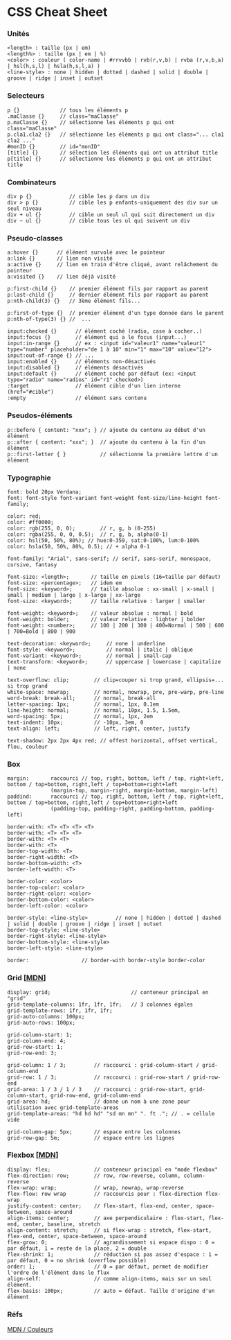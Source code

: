 # CSS Cheat Sheet

### Unités
    <length> : taille (px | em)
    <length%> : taille (px | em | %)
    <color> : couleur ( color-name | #rrvvbb | rvb(r,v,b) | rvba (r,v,b,a) | hsl(h,s,l) | hsla(h,s,l,a) )
    <line-style> : none | hidden | dotted | dashed | solid | double | groove | ridge | inset | outset

### Selecteurs
    p {}             // tous les éléments p
    .maClasse {}     // class="maClasse"
    p.maClasse {}    // sélectionne les éléments p qui ont class="maClasse"
    p.cla1.cla2 {}   // sélectionne les éléments p qui ont class="... cla1 cla2 ..."
    #monID {}        // id="monID"
    [title] {}       // sélection les éléments qui ont un attribut title
    p[title] {}      // sélectionne les éléments p qui ont un attribut title    

### Combinateurs
    div p {}            // cible les p dans un div
    div > p {}          // cible les p enfants-uniquement des div sur un seul niveau
    div + ul {}         // cible un seul ul qui suit directement un div
    div ~ ul {}         // cible tous les ul qui suivent un div
    
### Pseudo-classes
    a:hover {}      // élément survolé avec le pointeur
    a:link {}       // lien non visité
    a:active {}     // lien en train d'être cliqué, avant relâchement du pointeur
    a:visited {}    // lien déjà visité
    
    p:first-child {}    // premier élément fils par rapport au parent
    p:last-child {}     // dernier élément fils par rapport au parent
    p:nth-child(3) {}   // 3ème élément fils...
    
    p:first-of-type {}  // premier élément d'un type donnée dans le parent
    p:nth-of-type(3) {} //  ...
    
    input:checked {}      // élément coché (radio, case à cocher..)
    input:focus {}        // élément qui a le focus (input...)
    input:in-range {}     // ex : <input id="valeur1" name="valeur1" type="number" placeholder="de 1 à 10" min="1" max="10" value="12">
    input:out-of-range {} // ...
    input:enabled {}      // éléments non-désactivés
    input:disabled {}     // éléments désactivés
    input:default {}      // élément coché par défaut (ex: <input type="radio" name="radios" id="r1" checked>)
    :target               // élément cible d'un lien interne (href="#cible")
    :empty                // élément sans contenu
    
### Pseudos-éléments
    p::before { content: "xxx"; } // ajoute du contenu au début d'un élément
    p::after { content: "xxx"; }  // ajoute du contenu à la fin d'un élément
    p::first-letter { }           // sélectionne la première lettre d'un élément    
    
### Typographie
    font: bold 20px Verdana;
    font: font-style font-variant font-weight font-size/line-height font-family;
       
    color: red;
    color: #ff0000;
    color: rgb(255, 0, 0);        // r, g, b (0-255)
    color: rgba(255, 0, 0, 0.5);  // r, g, b, alpha(0-1)
    color: hsl(50, 50%, 80%); // hue:0-359, sat:0-100%, lum:0-100%
    color: hsla(50, 50%, 80%, 0.5); // + alpha 0-1
    
    font-family: "Arial", sans-serif; // serif, sans-serif, monospace, cursive, fantasy
    
    font-size: <length>;       // taille en pixels (16=taille par défaut)
    font-size: <percentage>;   // idem em
    font-size: <keyword>;      // taille absolue : xx-small | x-small | small | medium | large | x-large | xx-large
    font-size: <keyword>;      // taille relative : larger | smaller

    font-weight: <keyword>;    // valeur absolue : normal | bold
    font-weight: bolder;       // valeur relative : lighter | bolder
    font-weight: <number>;     // 100 | 200 | 300 | 400=Normal | 500 | 600 | 700=Bold | 800 | 900
    
    text-decoration: <keyword>;     // none | underline
    font-style: <keyword>;          // normal | italic | oblique
    font-variant: <keyword>;        // normal | small-cap
    text-transform: <keyword>;      // uppercase | lowercase | capitalize | none
        
    text-overflow: clip;        // clip=couper si trop grand, ellipsis=... si trop grand
    white-space: nowrap;        // normal, nowrap, pre, pre-warp, pre-line
    word-break: break-all;      // normal, break-all
    letter-spacing: 1px;        // normal, 1px, 0.1em
    line-height: normal;        // normal, 10px, 1.5, 1.5em, 
    word-spacing: 5px;          // normal, 1px, 2em
    text-indent: 10px;          // -10px, 3em, 0    
    text-align: left;           // left, right, center, justify    
        
    text-shadow: 2px 2px 4px red; // offest horizontal, offset vertical, flou, couleur

### Box
    margin:       raccourci // top, right, bottom, left / top, right+left, bottom / top+bottom, right,left / top+bottom+right+left
                  (margin-top, margin-right, margin-bottom, margin-left)
    paddind:      raccourci // top, right, bottom, left / top, right+left, bottom / top+bottom, right,left / top+bottom+right+left
                  (padding-top, padding-right, padding-bottom, padding-left)
                  
    border-with: <T> <T> <T> <T>
    border-with: <T> <T> <T>
    border-with: <T> <T>
    border-with: <T>    
    border-top-width: <T>        
    border-right-width: <T>        
    border-bottom-width: <T>        
    border-left-width: <T>
   
    border-color: <color>
    border-top-color: <color>
    border-right-color: <color>
    border-bottom-color: <color>
    border-left-color: <color>

    border-style: <line-style>         // none | hidden | dotted | dashed | solid | double | groove | ridge | inset | outset
    border-top-style: <line-style>
    border-right-style: <line-style>
    border-bottom-style: <line-style>
    border-left-style: <line-style>
   
    border:                 // border-with border-style border-color
   
   
### Grid [[MDN](https://developer.mozilla.org/fr/docs/Web/CSS/grid)]
    display: grid;                          // conteneur principal en "grid"
    grid-template-columns: 1fr, 1fr, 1fr;   // 3 colonnes égales
    grid-template-rows: 1fr, 1fr, 1fr;
    grid-auto-columns: 100px;
    grid-auto-rows: 100px;
    
    grid-column-start: 1; 
    grid-column-end: 4; 
    grid-row-start: 1; 
    grid-row-end: 3;
    
    grid-column: 1 / 3;         // raccourci : grid-column-start / grid-column-end
    grid-row: 1 / 3;            // raccourci : grid-row-start / grid-row-end    
    grid-area: 1 / 3 / 1 / 3    // raccourci : grid-row-start, grid-column-start, grid-row-end, grid-column-end
    grid-area: hd;              // donne un nom à une zone pour utilisation avec grid-template-areas
    grid-template-areas: "hd hd hd" "sd mn mn" ". ft ."; // . = cellule vide
        
    grid-column-gap: 5px;       // espace entre les colonnes
    grid-row-gap: 5m;           // espace entre les lignes
    
### Flexbox [[MDN](https://developer.mozilla.org/fr/docs/Web/CSS/flex)]
    display: flex;              // conteneur principal en "mode flexbox"
    flex-direction: row;        // row, row-reverse, column, column-reverse 
    flex-wrap: wrap;            // wrap, nowrap, wrap-reverse 
    flex-flow: row wrap         // raccourcis pour : flex-direction flex-wrap
    justify-content: center;    // flex-start, flex-end, center, space-between, space-around
    align-items: center;        // axe perpendiculaire : flex-start, flex-end, center, baseline, stretch
    align-content: stretch;     // si flex-wrap : stretch, flex-start, flex-end, center, space-between, space-around
    flex-grow: 0;               // agrandissement si espace dispo : 0 = par défaut, 1 = reste de la place, 2 = double
    flex-shrink: 1;             // réduction si pas assez d'espace : 1 = par défaut, 0 = no shrink (overflow possible)
    order: 1;                   // 0 = par défaut, permet de modifier l'ordre de l'élément dans le flux
    align-self:                 // comme align-items, mais sur un seul élément.
    flex-basis: 100px;          // auto = défaut. Taille d'origine d'un élément
    
### Réfs
[MDN / Couleurs](https://developer.mozilla.org/fr/docs/Web/CSS/Type_color)    
